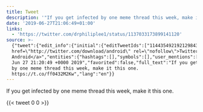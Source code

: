 ```yaml
---
title: Tweet
description: '"If you get infected by one meme thread this week, make it this one. "'
date: '2019-06-27T21:06:49+01:00'
links:
  - 'https://twitter.com/drphiliplee1/status/1137033173899141120'
source: >-
  {"tweet":{"edit_info":{"initial":{"editTweetIds":["1144354921921298432"],"editableUntil":"2019-06-27T22:20:49.129Z","editsRemaining":"5","isEditEligible":true}},"retweeted":false,"source":"<a
  href=\"http://twitter.com/download/android\" rel=\"nofollow\">Twitter for
  Android</a>","entities":{"hashtags":[],"symbols":[],"user_mentions":[],"urls":[{"url":"https://t.co/ff0432M2Kw","expanded_url":"https://twitter.com/drphiliplee1/status/1137033173899141120","display_url":"twitter.com/drphiliplee1/s…","indices":["68","91"]}]},"display_text_range":["0","91"],"favorite_count":"0","id_str":"1144354921921298432","truncated":false,"retweet_count":"0","id":"1144354921921298432","possibly_sensitive":false,"created_at":"Thu
  Jun 27 21:20:49 +0000 2019","favorited":false,"full_text":"If you get infected
  by one meme thread this week, make it this one.
  https://t.co/ff0432M2Kw","lang":"en"}}
---
```

If you get infected by one meme thread this week, make it this one. 
    
{{< tweet 0 0 >}}
    

